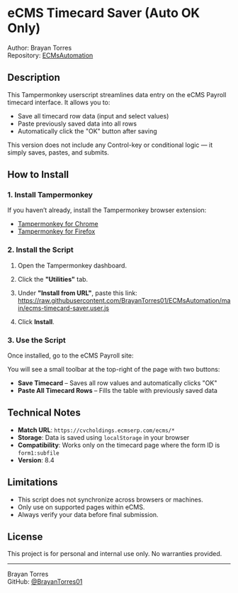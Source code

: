 # eCMS Timecard Saver (Auto OK Only)

Author: Brayan Torres  
Repository: [ECMsAutomation](https://github.com/BrayanTorres01/ECMsAutomation)

## Description

This Tampermonkey userscript streamlines data entry on the eCMS Payroll timecard interface. It allows you to:

- Save all timecard row data (input and select values)
- Paste previously saved data into all rows
- Automatically click the "OK" button after saving

This version does not include any Control-key or conditional logic — it simply saves, pastes, and submits.

## How to Install

### 1. Install Tampermonkey

If you haven’t already, install the Tampermonkey browser extension:

- [Tampermonkey for Chrome](https://chrome.google.com/webstore/detail/tampermonkey/dhdgffkkebhmkfjojejmpbldmpobfkfo)
- [Tampermonkey for Firefox](https://addons.mozilla.org/en-US/firefox/addon/tampermonkey/)

### 2. Install the Script

1. Open the Tampermonkey dashboard.
2. Click the **"Utilities"** tab.
3. Under **"Install from URL"**, paste this link:
https://raw.githubusercontent.com/BrayanTorres01/ECMsAutomation/main/ecms-timecard-saver.user.js

4. Click **Install**.

### 3. Use the Script

Once installed, go to the eCMS Payroll site:

You will see a small toolbar at the top-right of the page with two buttons:
- **Save Timecard** – Saves all row values and automatically clicks "OK"
- **Paste All Timecard Rows** – Fills the table with previously saved data

## Technical Notes

- **Match URL**: `https://cvcholdings.ecmserp.com/ecms/*`
- **Storage**: Data is saved using `localStorage` in your browser
- **Compatibility**: Works only on the timecard page where the form ID is `form1:subfile`
- **Version**: 8.4

## Limitations

- This script does not synchronize across browsers or machines.
- Only use on supported pages within eCMS.
- Always verify your data before final submission.

## License

This project is for personal and internal use only. No warranties provided.

---

Brayan Torres  
GitHub: [@BrayanTorres01](https://github.com/BrayanTorres01)


